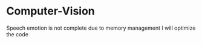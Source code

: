 # Computer-Vision
Speech emotion is not complete due to memory management I will optimize the code 
